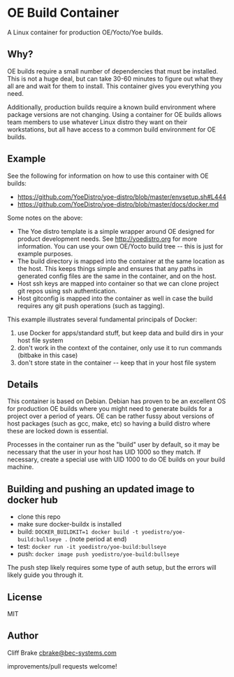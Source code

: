 # OE Build Container

A Linux container for production OE/Yocto/Yoe builds.

## Why?

OE builds require a small number of dependencies that must be installed. This is
not a huge deal, but can take 30-60 minutes to figure out what they all are and
wait for them to install. This container gives you everything you need.

Additionally, production builds require a known build environment where package
versions are not changing. Using a container for OE builds allows team members
to use whatever Linux distro they want on their workstations, but all have
access to a common build environment for OE builds.

## Example

See the following for information on how to use this container with OE builds:

- https://github.com/YoeDistro/yoe-distro/blob/master/envsetup.sh#L444
- https://github.com/YoeDistro/yoe-distro/blob/master/docs/docker.md

Some notes on the above:

- The Yoe distro template is a simple wrapper around OE designed for product
  development needs. See http://yoedistro.org for more information. You can use
  your own OE/Yocto build tree -- this is just for example purposes.
- The build directory is mapped into the container at the same location as the
  host. This keeps things simple and ensures that any paths in generated config
  files are the same in the container, and on the host.
- Host ssh keys are mapped into container so that we can clone project git repos
  using ssh authentication.
- Host gitconfig is mapped into the container as well in case the build requires
  any git push operations (such as tagging).

This example illustrates several fundamental principals of Docker:

1. use Docker for apps/standard stuff, but keep data and build dirs in your host
   file system
1. don't work in the context of the container, only use it to run commands
   (bitbake in this case)
1. don't store state in the container -- keep that in your host file system

## Details

This container is based on Debian. Debian has proven to be an excellent OS for
production OE builds where you might need to generate builds for a project over
a period of years. OE can be rather fussy about versions of host packages (such
as gcc, make, etc) so having a build distro where these are locked down is
essential.

Processes in the container run as the "build" user by default, so it may be
necessary that the user in your host has UID 1000 so they match. If necessary,
create a special use with UID 1000 to do OE builds on your build machine.

## Building and pushing an updated image to docker hub

- clone this repo
- make sure docker-buildx is installed
- build: `DOCKER_BUILDKIT=1 docker build -t yoedistro/yoe-build:bullseye .`
  (note period at end)
- test: `docker run -it yoedistro/yoe-build:bullseye`
- push: `docker image push yoedistro/yoe-build:bullseye`

The push step likely requires some type of auth setup, but the errors will
likely guide you through it.

## License

MIT

## Author

Cliff Brake <cbrake@bec-systems.com>

improvements/pull requests welcome!
